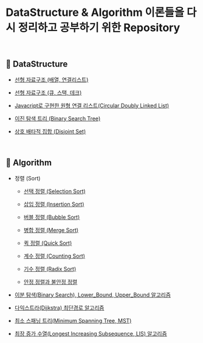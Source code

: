 # DataStructure & Algorithm 이론들을 다시 정리하고 공부하기 위한 Repository

<br>

## :book: DataStructure

* [선형 자료구조 (배열, 연결리스트)](https://github.com/bestdevhyo1225/algorithm_summary/blob/master/data_structure/LinearDatastructure_Array_LinkedList.md)

* [선형 자료구조 (큐, 스택, 데크)](https://github.com/bestdevhyo1225/algorithm_summary/blob/master/data_structure/LinearDatastructure_Array_LinkedList.md)

* [Javacript로 구현한 원형 연결 리스트(Circular Doubly Linked List)](https://github.com/bestdevhyo1225/algorithm_summary/blob/master/data_structure/DisjointSet.md)

* [이진 탐색 트리 (Binary Search Tree)](https://github.com/bestdevhyo1225/algorithm_summary/blob/master/data_structure/binary_search_tree.md)

* [상호 배타적 집합 (Disjoint Set)](https://github.com/bestdevhyo1225/algorithm_summary/blob/master/data_structure/DisjointSet.md)

<br>

## :book: Algorithm

* 정렬 (Sort)

    * [선택 정렬 (Selection Sort)](https://github.com/bestdevhyo1225/algorithm_summary/blob/master/algorithm/sort_insertion.md)

    * [삽입 정렬 (Insertion Sort)](https://github.com/bestdevhyo1225/algorithm_summary/blob/master/algorithm/sort_insertion.md)

    * [버블 정렬 (Bubble Sort)](https://github.com/bestdevhyo1225/algorithm_summary/blob/master/algorithm/sort_bubble.md)

    * [병합 정렬 (Merge Sort)](https://github.com/bestdevhyo1225/algorithm_summary/blob/master/algorithm/sort_merge.md)

    * [퀵 정렬 (Quick Sort)](https://github.com/bestdevhyo1225/algorithm_summary/blob/master/algorithm/sort_quick.md)

    * [계수 정렬 (Counting Sort)](https://github.com/bestdevhyo1225/algorithm_summary/blob/master/algorithm/sort_counting.md)

    * [기수 정렬 (Radix Sort)](https://github.com/bestdevhyo1225/algorithm_summary/blob/master/algorithm/sort_radix.md)

    * [안정 정렬과 불안정 정렬](https://github.com/bestdevhyo1225/algorithm_summary/blob/master/algorithm/stableSort_unstableSort.md)

* [이분 탐색(Binary Search), Lower_Bound, Upper_Bound 알고리즘](https://github.com/bestdevhyo1225/algorithm_summary/blob/master/algorithm/binary_search.md)

* [다익스트라(Dijkstra) 최단경로 알고리즘](https://github.com/bestdevhyo1225/algorithm_summary/blob/master/algorithm/dijkstra.md)

* [최소 스패닝 트리(Minimum Spanning Tree, MST)](https://github.com/bestdevhyo1225/algorithm_summary/blob/master/algorithm/MinimumSpanningTree.md)

* [최장 증가 수열(Longest Increasing Subsequence, LIS) 알고리즘](https://github.com/bestdevhyo1225/algorithm_summary/blob/master/algorithm/LongestIncreasingSubsequence.md)

